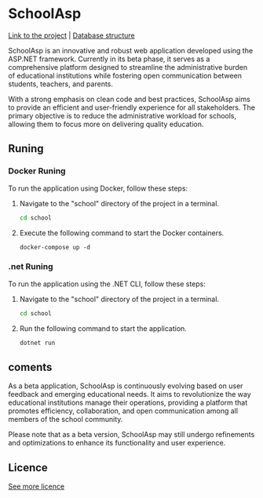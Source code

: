 # SchoolAsp
[Link to the project](https://schooling.azurewebsites.net/admin) | [Database structure](s)

SchoolAsp is an innovative and robust web application developed using the ASP.NET framework. Currently in its beta phase, it serves as a comprehensive platform designed to streamline the administrative burden of educational institutions while fostering open communication between students, teachers, and parents.

With a strong emphasis on clean code and best practices, SchoolAsp aims to provide an efficient and user-friendly experience for all stakeholders. The primary objective is to reduce the administrative workload for schools, allowing them to focus more on delivering quality education.

## Runing

### Docker Runing 
To run the application using Docker, follow these steps:

1. Navigate to the "school" directory of the project in a terminal.

    ``` bash
    cd school
    ```
2. Execute the following command to start the Docker containers.
    ```
    docker-compose up -d
    ```

### .net Runing
To run the application using the .NET CLI, follow these steps: 

1. Navigate to the "school" directory of the project in a terminal.
    ``` bash
    cd school
    ```
2. Run the following command to start the application.
    ``` bash
    dotnet run
    ```

## coments
As a beta application, SchoolAsp is continuously evolving based on user feedback and emerging educational needs. It aims to revolutionize the way educational institutions manage their operations, providing a platform that promotes efficiency, collaboration, and open communication among all members of the school community.

Please note that as a beta version, SchoolAsp may still undergo refinements and optimizations to enhance its functionality and user experience.

## Licence
<a href="./LICENSE" > See more licence </a>